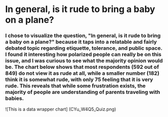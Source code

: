 # In general, is it rude to bring a baby on a plane?

### I chose to visualize the question, "In general, is it rude to bring a baby on a plane?" because it taps into a relatable and fairly debated topic regarding etiquette, tolerance, and public space. I found it interesting how polarized people can really be on this issue, and I was curious to see what the majority opinion would be. The chart below shows that most respondents (592 out of 849) do not view it as rude at all, while a smaller number (182) think it is somewhat rude, with only 75 feeling that it is very rude. This reveals that while some frustration exists, the majority of people are understanding of parents traveling with babies.

![This is a data wrapper chart] (CYu_W4Q5_Quiz.png)


